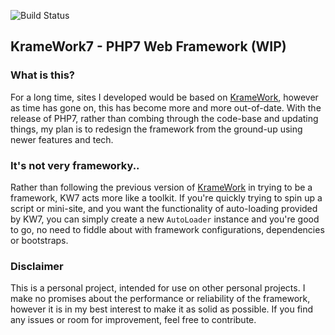 ![Build Status](https://travis-ci.org/Kruithne/KrameWork7.svg?branch=master)

## KrameWork7 - PHP7 Web Framework (WIP)

### What is this?
For a long time, sites I developed would be based on [KrameWork](https://github.com/Kruithne/KrameWork), however as time has gone on, this has become more and more out-of-date. With the release of PHP7, rather than combing through the code-base and updating things, my plan is to redesign the framework from the ground-up using newer features and tech.

### It's not very frameworky..
Rather than following the previous version of [KrameWork](https://github.com/Kruithne/KrameWork) in trying to be a framework, KW7 acts more like a toolkit. If you're quickly trying to spin up a script or mini-site, and you want the functionality of auto-loading provided by KW7, you can simply create a new `AutoLoader` instance and you're good to go, no need to fiddle about with framework configurations, dependencies or bootstraps. 

### Disclaimer
This is a personal project, intended for use on other personal projects. I make no promises about the performance or reliability of the framework, however it is in my best interest to make it as solid as possible. If you find any issues or room for improvement, feel free to contribute.